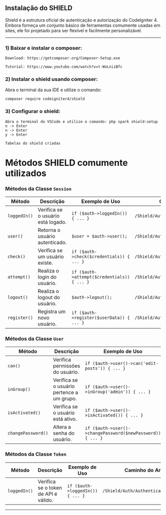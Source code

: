 
## Instalação do SHIELD

Shield é a estrutura oficial de autenticação e autorização do CodeIgniter 4. Embora forneça um conjunto básico de ferramentas comumente usadas em sites, ele foi projetado para ser flexível e facilmente personalizável.

---

### 1) Baixar e instalar o composer:

```
Download: https://getcomposer.org/Composer-Setup.exe

Tutorial: https://www.youtube.com/watch?v=t-WoLniiBfc
```

### 2) Instalar o shield usando composer:

Abra o terminal da sua IDE e utilize o comando:

```
composer require codeigniter4/shield
```

### 3) Configurar o shield:

```
Abra o terminal do VSCode e utilize o comando: php spark shield:setup
n -> Enter
n -> Enter
y -> Enter

Tabelas do shield criadas
```

# Métodos SHIELD comumente utilizados

### **Métodos da Classe `Session`**

| **Método** | **Descrição** | **Exemplo de Uso** | **Caminho do Arquivo** |
| --- | --- | --- | --- |
| `loggedIn()` | Verifica se o usuário está logado. | `if ($auth->loggedIn()) { ... }` | `/Shield/Auth/Authenticators/Session.php` |
| `user()` | Retorna o usuário autenticado. | `$user = $auth->user();` | `/Shield/Auth/Authenticators/Session.php` |
| `check()` | Verifica se um usuário existe. | `if ($auth->check($credentials)) { ... }` | `/Shield/Auth/Authenticators/Session.php` |
| `attempt()` | Realiza o login do usuário. | `if ($auth->attempt($credentials)) { ... }` | `/Shield/Auth/Authenticators/Session.php` |
| `logout()` | Realiza o logout do usuário. | `$auth->logout();` | `/Shield/Auth/Authenticators/Session.php` |
| `register()` | Registra um novo usuário. | `if ($auth->register($userData)) { ... }` | `/Shield/Auth/Authenticators/Session.php` |

### **Métodos da Classe `User`**

| **Método** | **Descrição** | **Exemplo de Uso** | **Caminho do Arquivo** |
| --- | --- | --- | --- |
| `can()` | Verifica permissões do usuário. | `if ($auth->user()->can('edit-posts')) { ... }` | `/Shield/Models/UserModel.php` |
| `inGroup()` | Verifica se o usuário pertence a um grupo. | `if ($auth->user()->inGroup('admin')) { ... }` | `/Shield/Models/UserModel.php` |
| `isActivated()` | Verifica se o usuário está ativo. | `if ($auth->user()->isActivated()) { ... }` | `/Shield/Models/UserModel.php` |
| `changePassword()` | Altera a senha do usuário. | `if ($auth->user()->changePassword($newPassword)) { ... }` | `/Shield/Models/UserModel.php` |

### **Métodos da Classe `Token`**

| **Método** | **Descrição** | **Exemplo de Uso** | **Caminho do Arquivo** |
| --- | --- | --- | --- |
| `loggedIn()` | Verifica se o token de API é válido. | `if ($auth->loggedIn()) { ... }` | `/Shield/Auth/Authenticators/Token.php` |

* * * * *
